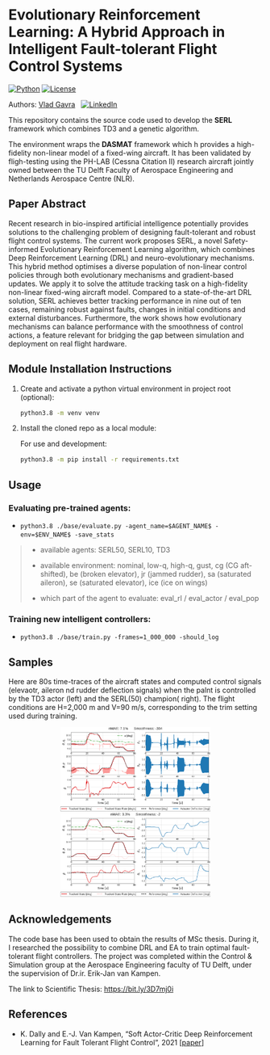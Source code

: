 # Evolutionary Reinforcement Learning: A Hybrid Approach in Intelligent Fault-tolerant Flight Control Systems


[![Python](https://shields.io/badge/python-3.8-blue.svg?style=for-the-badge)]()
[![License](https://shields.io/badge/Licence-MIT-green?style=for-the-badge)]()

Authors: [Vlad Gavra](https://github.com/CasperTeirlinck) &nbsp; [![LinkedIn](https://shields.io/badge/LinkedIn--blue?style=social&logo=linkedin)](https://www.linkedin.com/in/vlad-gavra-home/)



This repository contains the source code used to develop the **SERL** framework which combines TD3 and a genetic algorithm.

The environment wraps the **DASMAT** framework which h provides a high-fidelity non-linear model of a fixed-wing aircraft. It has been validated by fligh-testing using the PH-LAB (Cessna Citation II) research aircraft jointly owned between the TU Delft Faculty of Aerospace Engineering and Netherlands Aerospace Centre (NLR).


## Paper Abstract
Recent research in bio-inspired artificial intelligence potentially provides solutions to the challenging problem of designing fault-tolerant and robust flight control systems. The current work proposes SERL, a novel Safety-informed Evolutionary Reinforcement Learning algorithm, which combines Deep Reinforcement Learning (DRL) and neuro-evolutionary mechanisms. This hybrid method optimises a diverse population of non-linear control policies through both evolutionary mechanisms and gradient-based updates. We apply it to solve the attitude tracking task on a high-fidelity non-linear fixed-wing aircraft model. Compared to a state-of-the-art DRL solution, SERL achieves better tracking performance in nine out of ten cases, remaining robust against faults, changes in initial conditions and external disturbances. Furthermore, the work shows how evolutionary mechanisms can balance performance with the smoothness of control actions, a feature relevant for bridging the gap between simulation and deployment on real flight hardware.


## Module Installation Instructions
1. Create and activate a python virtual environment in project root (optional):
   ```bash
   python3.8 -m venv venv
   ```
2. Install the cloned repo as a local module:

   For use and development:

   ```bash
   python3.8 -m pip install -r requirements.txt
   ```


## Usage
### Evaluating pre-trained agents:
- `python3.8 ./base/evaluate.py -agent_name=$AGENT_NAME$ -env=$ENV_NAME$ -save_stats`
> - available agents: SERL50, SERL10, TD3
>
> - available environment: nominal, low-q, high-q, gust, cg (CG aft-shifted), be (broken elevator), jr (jammed rudder), sa (saturated aileron), se (saturated elevator), ice (ice on wings)
>
> - which part of the agent to evaluate:
>  eval_rl /
>  eval_actor /
>  eval_pop

### Training new intelligent controllers:

- `python3.8 ./base/train.py -frames=1_000_000 -should_log`



## Samples
Here are 80s time-traces of the aircraft states and computed control signals (elevaotr, aileron nd rudder deflection signals) when the palnt is controlled by the TD3 actor (left) and the SERL(50) champion( right). The flight conditions are H=2,000 m and V=90 m/s, corresponding to the trim setting used during training. 
<p align="center">
  <img src="logs/wandb/run-20221102_144601-1dixcrrl_TD3/figures/nominal/rl_nominal.png" width="298"/>
  <img src="logs/wandb/run-20220924_144643-1xzaqiba_SERL50/figures/nominal/actor18_nominal.png" width="298"/>
</p>



## Acknowledgements
The code base has been used to obtain the results of MSc thesis. During it, I researched the possibility to combine DRL and EA to train optimal fault-tolerant flight controllers. The project was completed within the Control \& Simulation group at the Aerospace Engineering faculty of TU Delft, under the supervision of Dr.ir. Erik-Jan van Kampen.

The link to Scientific Thesis: https://bit.ly/3D7mj0i


## References

- K. Dally and E.-J. Van Kampen, “Soft Actor-Critic Deep Reinforcement Learning for Fault Tolerant Flight Control”, 2021 [[paper](https://arxiv.org/abs/2202.09262)]

<!-- - T. Haarnoja, A. Zhou, P. Abbeel, and S. Levine, “Soft Actor-Critic: Off-Policy Maximum Entropy Deep Reinforcement Learning with a Stochastic Actor” [[paper](http://arxiv.org/abs/1801.01290)] 

- S. Fujimoto, H. van Hoof, D. Meger, "Addressing Function Approximation Error in Actor-Critic Methods", 2018 [[paper](https:arXiv:1802.09477](https://arxiv.org/abs/1802.09477))] 


- C. Bodnar, B. Day, P. Lio, "Proximal distilled evolutionary reinforcement learning", Proceedings of the AAAI Conference on Artificial Intelligence, 2020 [[paper]((arxiv.org/abs/1906.09807))]
